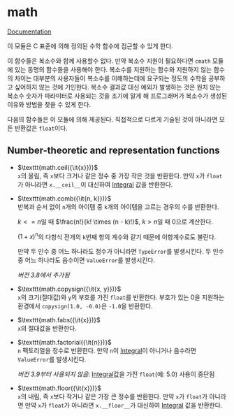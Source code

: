 # math
[Documentation](https://docs.python.org/3/library/math.html)

이 모듈은 C 표준에 의해 정의된 수학 함수에 접근할 수 있게 한다.

이 함수들은 복소수와 함께 사용할수 없다. 만약 복소수 지원이 필요하다면 `cmath` 모듈에 있는 동명의 함수들을 사용해야 한다. 복소수를 지원하는 함수와 지원하지 않는 함수의 차이는 대부분의 사용자들이 복소수를 이해하는데에 요구되는 정도의 수학을 공부하고 싶어하지 않는 것에 기인한다. 복소수 결과값 대신 예외가 발생하는 것은 원치 않는 복소수 숫자가 파라미터로 사용되는 것을 조기에 알게 해 프로그래머가 복소수가 생성된 이유와 방법을 찾을 수 있게 한다.

다음의 함수들은 이 모듈에 의해 제공된다. 직접적으로 다르게 기술된 것이 아니라면 모든 반환값은 `float`이다.

## Number-theoretic and representation functions
- $\texttt{math.ceil({\it{x}})}$<br>
  `x`의 올림, 즉 `x`보다 크거나 같은 정수 중 가장 작은 것을 반환한다. 만약 `x`가 `float`가 아니라면 `x.__ceil__`이 대신하여 [Integral](https://docs.python.org/3/library/numbers.html#numbers.Integral) 값을 반환한다.

- $\texttt{math.comb({\it{n, k}})}$<br>
  반복과 순서 없이 `n`개의 아이템 중 `k`개의 아이템을 고르는 경우의 수를 반환한다.

  $k <= n$일 때 $\frac{n!}{k! \times (n - k)!}$, $k > n$일 때 $0$으로 계산한다.

  $(1 + x)^n$의 다항식 전개의 `k`번째 항의 계수와 같기 때문에 이항계수로도 불린다.

  만약 두 인수 중 어느 하나라도 정수가 아니라면 `TypeError`를 발생시킨다. 두 인수 중 어느 하나라도 음수이면 `ValueError`를 발생시킨다.

  *버전 3.8에서 추가됨*

- $\texttt{math.copysign({\it{x, y}})}$<br>
  `x`의 크기(절대값)와 `y`의 부호를 가진 `float`를 반환한다. 부호가 있는 0을 지원하는 환경에서 `copysign(1.0, -0.0)`은 `-1.0`을 반환한다.

- $\texttt{math.fabs({\it{x}})}$<br>
  `x`의 절대값을 반환한다.

- $\texttt{math.factorial({\it{n}})}$<br>
  `n` 팩토리얼을 정수로 반환한다. 만약 `n`이 [Integral](https://docs.python.org/3/library/numbers.html#numbers.Integral)이 아니거나 음수라면 `ValueError`를 발생시킨다.

  *버전 3.9부터 사용되지 않음*: [Integral](https://docs.python.org/3/library/numbers.html#numbers.Integral)값을 가진 `float`(예: 5.0) 사용이 중단됨

- $\texttt{math.floor({\it{x}})}$<br>
  `x`의 내림, 즉 `x`보다 작거나 같은 가장 큰 정수를 반환한다. 만약 `x`가 `float`가 아니라면 만약 `x`가 `float`가 아니라면 `x.__floor__`가 대신하여 [Integral](https://docs.python.org/3/library/numbers.html#numbers.Integral) 값을 반환한다.